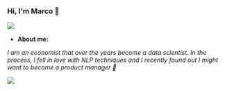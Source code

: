 ### Hi, I'm Marco 👋

![](https://raw.githubusercontent.com/<username>/<repository>/<branch>/<file_path>)

- **About me:**
 
*I am an economist that over the years become a data scientist. In the process, I fell in love with NLP techniques and I recently found out I might want to become a product manager :pushpin:*


<img src="https://github-readme-stats.vercel.app/api/top-langs?username=zluvsand&layout=compact"/>

<!--
**slashlan/slashlan** is a ✨ _special_ ✨ repository because its `README.md` (this file) appears on your GitHub profile.

Here are some ideas to get you started:

- 🔭 I’m currently working on ...
- 🌱 I’m currently learning ...
- 👯 I’m looking to collaborate on ...
- 🤔 I’m looking for help with ...
- 💬 Ask me about ...
- 📫 How to reach me: ...
- 😄 Pronouns: ...
- ⚡ Fun fact: ...
-->


